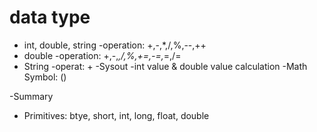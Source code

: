 # data type
- int, double, string
 -operation: +,-,*,/,%,--,++
- double
 -operation: +,-,*,/,%,+=,-=,*=,/=
- String
 -operat: +
-Sysout
-int value & double value calculation
-Math Symbol: ()

-Summary
 - Primitives: btye, short, int, long, float, double